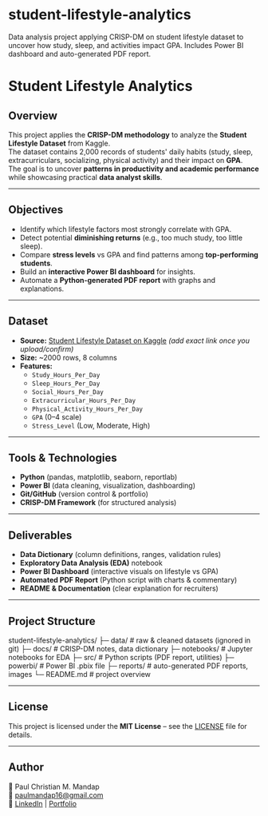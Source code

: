 # student-lifestyle-analytics
Data analysis project applying CRISP-DM on student lifestyle dataset to uncover how study, sleep, and activities impact GPA. Includes Power BI dashboard and auto-generated PDF report.

# Student Lifestyle Analytics

## Overview
This project applies the **CRISP-DM methodology** to analyze the **Student Lifestyle Dataset** from Kaggle.  
The dataset contains 2,000 records of students' daily habits (study, sleep, extracurriculars, socializing, physical activity) and their impact on **GPA**.  
The goal is to uncover **patterns in productivity and academic performance** while showcasing practical **data analyst skills**.

---

## Objectives
- Identify which lifestyle factors most strongly correlate with GPA.
- Detect potential **diminishing returns** (e.g., too much study, too little sleep).
- Compare **stress levels** vs GPA and find patterns among **top-performing students**.
- Build an **interactive Power BI dashboard** for insights.
- Automate a **Python-generated PDF report** with graphs and explanations.

---

## Dataset
- **Source:** [Student Lifestyle Dataset on Kaggle](https://www.kaggle.com/) *(add exact link once you upload/confirm)*  
- **Size:** ~2000 rows, 8 columns  
- **Features:**
  - `Study_Hours_Per_Day`
  - `Sleep_Hours_Per_Day`
  - `Social_Hours_Per_Day`
  - `Extracurricular_Hours_Per_Day`
  - `Physical_Activity_Hours_Per_Day`
  - `GPA` (0–4 scale)
  - `Stress_Level` (Low, Moderate, High)

---

## Tools & Technologies
- **Python** (pandas, matplotlib, seaborn, reportlab)
- **Power BI** (data cleaning, visualization, dashboarding)
- **Git/GitHub** (version control & portfolio)
- **CRISP-DM Framework** (for structured analysis)

---

## Deliverables
- **Data Dictionary** (column definitions, ranges, validation rules)  
- **Exploratory Data Analysis (EDA)** notebook  
- **Power BI Dashboard** (interactive visuals on lifestyle vs GPA)  
- **Automated PDF Report** (Python script with charts & commentary)  
- **README & Documentation** (clear explanation for recruiters)

---

## Project Structure
student-lifestyle-analytics/
├─ data/ # raw & cleaned datasets (ignored in git)
├─ docs/ # CRISP-DM notes, data dictionary
├─ notebooks/ # Jupyter notebooks for EDA
├─ src/ # Python scripts (PDF report, utilities)
├─ powerbi/ # Power BI .pbix file
├─ reports/ # auto-generated PDF reports, images
└─ README.md # project overview

---

## License
This project is licensed under the **MIT License** – see the [LICENSE](LICENSE) file for details.

---

## Author
👤 Paul Christian M. Mandap  
📧 paulmandap16@gmail.com  
💼 [LinkedIn](https://www.linkedin.com/in/paulmandap/) | [Portfolio](https://github.com/paulmandap)


